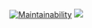 [![Maintainability](https://api.codeclimate.com/v1/badges/b70f3d0275c06c9214dd/maintainability)](https://codeclimate.com/github/asagafonov/frontend-project-lvl2/maintainability)
![](https://github.com/asagafonov/frontend-project-lvl2/workflows/Lint/badge.svg)
